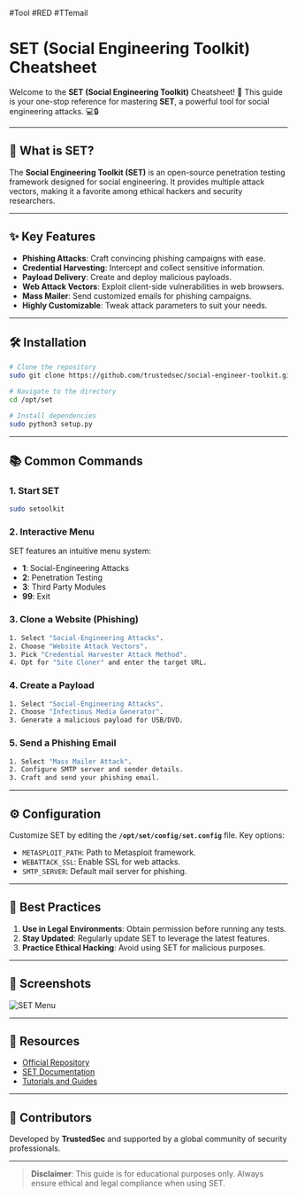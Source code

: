 #Tool #RED #TTemail
# SET (Social Engineering Toolkit) Cheatsheet

Welcome to the **SET (Social Engineering Toolkit)** Cheatsheet! 🚀 This guide is your one-stop reference for mastering **SET**, a powerful tool for social engineering attacks. 💻🔒

---

## 🎯 What is SET?
The **Social Engineering Toolkit (SET)** is an open-source penetration testing framework designed for social engineering. It provides multiple attack vectors, making it a favorite among ethical hackers and security researchers.

---

## ✨ Key Features

- **Phishing Attacks**: Craft convincing phishing campaigns with ease.
- **Credential Harvesting**: Intercept and collect sensitive information.
- **Payload Delivery**: Create and deploy malicious payloads.
- **Web Attack Vectors**: Exploit client-side vulnerabilities in web browsers.
- **Mass Mailer**: Send customized emails for phishing campaigns.
- **Highly Customizable**: Tweak attack parameters to suit your needs.

---

## 🛠️ Installation
```bash
# Clone the repository
sudo git clone https://github.com/trustedsec/social-engineer-toolkit.git /opt/set/

# Navigate to the directory
cd /opt/set

# Install dependencies
sudo python3 setup.py
```

---

## 📚 Common Commands

### 1. **Start SET**
```bash
sudo setoolkit
```

### 2. **Interactive Menu**
SET features an intuitive menu system:
- **1**: Social-Engineering Attacks
- **2**: Penetration Testing
- **3**: Third Party Modules
- **99**: Exit

### 3. **Clone a Website (Phishing)**
```bash
1. Select "Social-Engineering Attacks".
2. Choose "Website Attack Vectors".
3. Pick "Credential Harvester Attack Method".
4. Opt for "Site Cloner" and enter the target URL.
```

### 4. **Create a Payload**
```bash
1. Select "Social-Engineering Attacks".
2. Choose "Infectious Media Generator".
3. Generate a malicious payload for USB/DVD.
```

### 5. **Send a Phishing Email**
```bash
1. Select "Mass Mailer Attack".
2. Configure SMTP server and sender details.
3. Craft and send your phishing email.
```

---

## ⚙️ Configuration
Customize SET by editing the **`/opt/set/config/set.config`** file. Key options:
- `METASPLOIT_PATH`: Path to Metasploit framework.
- `WEBATTACK_SSL`: Enable SSL for web attacks.
- `SMTP_SERVER`: Default mail server for phishing.

---

## 🚩 Best Practices

1. **Use in Legal Environments**: Obtain permission before running any tests.
2. **Stay Updated**: Regularly update SET to leverage the latest features.
3. **Practice Ethical Hacking**: Avoid using SET for malicious purposes.

---

## 📸 Screenshots
![SET Menu](https://assets.securitytrails.com/cdn-cgi/image/width=450,quality=100,format=auto/blog/the-social-engineering-toolkit/common-options.png)

---

## 📖 Resources
- [Official Repository](https://github.com/trustedsec/social-engineer-toolkit)
- [SET Documentation](https://www.trustedsec.com/)
- [Tutorials and Guides](https://www.youtube.com/results?search_query=social+engineering+toolkit)

---

## 🌟 Contributors
Developed by **TrustedSec** and supported by a global community of security professionals.

---

> **Disclaimer**: This guide is for educational purposes only. Always ensure ethical and legal compliance when using SET.

